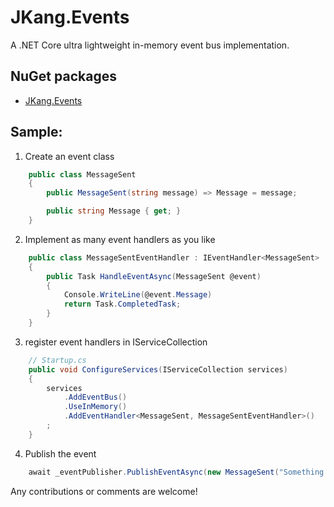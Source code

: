 # JKang.Events

A .NET Core ultra lightweight in-memory event bus implementation.

## NuGet packages

 - [JKang.Events](https://www.nuget.org/packages/JKang.Events/)

## Sample:

1. Create an event class

```csharp
    public class MessageSent
    {
        public MessageSent(string message) => Message = message;

        public string Message { get; }
    }
```

2. Implement as many event handlers as you like

```csharp
    public class MessageSentEventHandler : IEventHandler<MessageSent>
    {
        public Task HandleEventAsync(MessageSent @event)
        {
			Console.WriteLine(@event.Message)
            return Task.CompletedTask;
        }
    }
```

3. register event handlers in IServiceCollection

```csharp
    // Startup.cs
    public void ConfigureServices(IServiceCollection services)
    {
        services
            .AddEventBus()
            .UseInMemory()
            .AddEventHandler<MessageSent, MessageSentEventHandler>()
        ;
    }
```

4. Publish the event

```csharp
    await _eventPublisher.PublishEventAsync(new MessageSent("Something happened!"));
```

Any contributions or comments are welcome!

